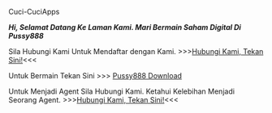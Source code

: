 Cuci-CuciApps

**_Hi, Selamat Datang Ke Laman Kami. Mari Bermain Saham Digital Di Pussy888_**

Sila Hubungi Kami Untuk Mendaftar dengan Kami. >>>[Hubungi Kami, Tekan Sini!](t.me.com/RCrew6117)<<<


Untuk Bermain Tekan Sini >>>
[Pussy888 Download](http://dr1.pussy888.com/)



Untuk Menjadi Agent Sila Hubungi Kami. Ketahui Kelebihan Menjadi Seorang Agent. >>>[Hubungi Kami, Tekan Sini!](t.me.com/RCrew6117)<<<











